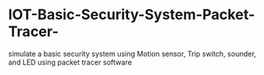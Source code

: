 # IOT-Basic-Security-System-Packet-Tracer-
simulate a basic security system using Motion sensor, Trip switch, sounder, and LED using packet tracer software

